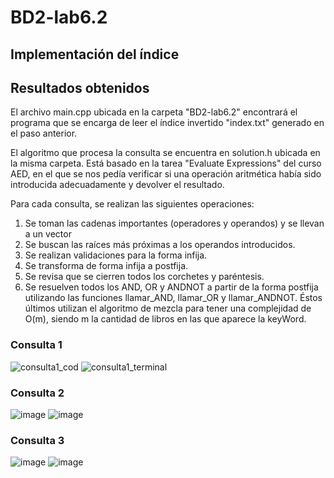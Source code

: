 # BD2-lab6.2

## Implementación del índice


## Resultados obtenidos
El archivo main.cpp ubicada en la carpeta "BD2-lab6.2" encontrará el programa que se encarga de leer el índice invertido "index.txt" generado en el paso anterior.

El algoritmo que procesa la consulta se encuentra en solution.h ubicada en la misma carpeta. Está basado en la tarea "Evaluate Expressions" del curso AED, en el que se nos pedía verificar si una operación aritmética había sido introducida adecuadamente y devolver el resultado.

Para cada consulta, se realizan las siguientes operaciones:

1. Se toman las cadenas importantes (operadores y operandos) y se llevan a un vector
2. Se buscan las raíces más próximas a los operandos introducidos.
3. Se realizan validaciones para la forma infija.
4. Se transforma de forma infija a postfija.
5. Se revisa que se cierren todos los corchetes y paréntesis.
6. Se resuelven todos los AND, OR y ANDNOT a partir de la forma postfija utilizando las funciones llamar_AND, llamar_OR y llamar_ANDNOT. Éstos últimos utilizan el algoritmo de mezcla para tener una complejidad de O(m), siendo m la cantidad de libros en las que aparece la keyWord.

### Consulta 1

![consulta1_cod](https://github.com/YaredRiveros/BD2-lab6.2/assets/83974222/c38d1cbe-8853-47f0-a433-bfb188031f3b)
![consulta1_terminal](https://github.com/YaredRiveros/BD2-lab6.2/assets/83974222/1a06d261-fb4d-4906-b502-91f9fff9ba12)

### Consulta 2

![image](https://github.com/YaredRiveros/BD2-lab6.2/assets/83974222/0015a01d-4e14-4256-b242-aa9c9ec1a77b)
![image](https://github.com/YaredRiveros/BD2-lab6.2/assets/83974222/65b94608-0099-4d8f-bd56-3a94f635eb00)

### Consulta 3

![image](https://github.com/YaredRiveros/BD2-lab6.2/assets/83974222/47004259-a4e0-4cfb-b6fe-2dc0f6d484a6)
![image](https://github.com/YaredRiveros/BD2-lab6.2/assets/83974222/5f8d6e95-94fa-4171-a3bd-01ee0848d7eb)
